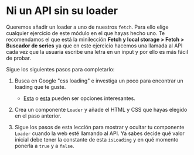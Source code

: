 # Ni un API sin su loader

Queremos añadir un loader a uno de nuestros `fetch`. Para ello elige cualquier ejercicio de este módulo en el que hayas hecho uno. Te recomendamos el que está la minilección **Fetch y local storage > Fetch > Buscador de series** ya que en este ejercicio hacemos una llamada al API cada vez que la usuaria escribe una letra en un input y por ello es más fácil de probar.

Sigue los siguientes pasos para completarlo:

1. Busca en Google "css loading" e investiga un poco para encontrar un loading que te guste.

   - [Esta](https://www.w3schools.com/howto/howto_css_loader.asp) o [esta](https://loading.io/css/) pueden ser opciones interesantes.

2. Crea un componente `Loader` y añade el HTML y CSS que hayas elegido en el paso anterior.

3. Sigue los pasos de esta lección para mostrar y ocultar tu componente `Loader` cuando la web esté llamando al API. Ya sabes decide qué valor inicial debe tener la constante de esta `isLoading` y en qué momento ponerla a `true` y a `false`.
